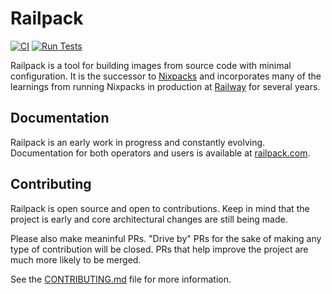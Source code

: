 # Railpack

[![CI](https://github.com/railwayapp/railpack/actions/workflows/ci.yml/badge.svg)](https://github.com/railwayapp/railpack/actions/workflows/ci.yml)
[![Run Tests](https://github.com/railwayapp/railpack/actions/workflows/run_tests.yml/badge.svg)](https://github.com/railwayapp/railpack/actions/workflows/run_tests.yml)

Railpack is a tool for building images from source code with minimal
configuration. It is the successor to [Nixpacks](https://nixpacks.com) and
incorporates many of the learnings from running Nixpacks in production at
[Railway](https://railway.com) for several years.

## Documentation

Railpack is an early work in progress and constantly evolving. Documentation for
both operators and users is available at [railpack.com](https://railpack.com).

## Contributing

Railpack is open source and open to contributions. Keep in mind that the project
is early and core architectural changes are still being made.

Please also make meaninful PRs. "Drive by" PRs for the sake of making any type
of contribution will be closed. PRs that help improve the project are much more
likely to be merged.

See the [CONTRIBUTING.md](CONTRIBUTING.md) file for more information.
